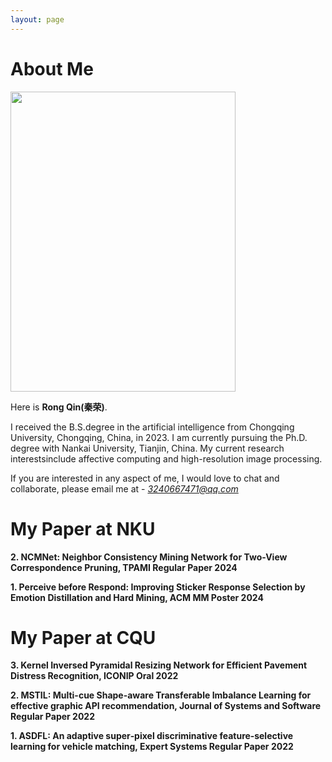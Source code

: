 ```yaml
---
layout: page
---
```


# About Me

<img src="https://qinrong-nku.github.io/qr.jpg" class="floatpic" width="360" height="480">

Here is **Rong Qin(秦荣)**.

I received the B.S.degree in the artificial intelligence from Chongqing University, Chongqing, China, in 2023. I am currently pursuing the Ph.D. degree with Nankai University, Tianjin, China. My current research interestsinclude affective computing and high-resolution image processing.

If you are interested in any aspect of me, I would love to chat and collaborate, please email me at - *3240667471@qq.com*

# My Paper at NKU

**2.  NCMNet: Neighbor Consistency Mining Network for Two-View Correspondence Pruning, TPAMI Regular Paper 2024**


**1.  Perceive before Respond: Improving Sticker Response Selection by Emotion Distillation and Hard Mining, ACM MM Poster 2024**

# My Paper at CQU

**3.  Kernel Inversed Pyramidal Resizing Network for Efficient Pavement Distress Recognition, ICONIP Oral 2022**

**2.  MSTIL: Multi-cue Shape-aware Transferable Imbalance Learning for effective graphic API recommendation, Journal of Systems and Software Regular Paper 2022**

**1.  ASDFL: An adaptive super‐pixel discriminative feature‐selective learning for vehicle matching, Expert Systems Regular Paper 2022**








